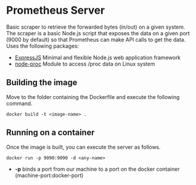 # Prometheus Server 
Basic scraper to retrieve the forwarded bytes (in/out) on a given system. The scraper is a basic Node.js script that exposes the data on a given port (9000 by default) so that Prometheus can make API calls to get the data.
Uses the following packages:

* [ExpressJS](https://expressjs.com/es/) Minimal and flexible Node.js web application framework
* [node-proc](https://www.npmjs.com/package/node-proc) Module to access /proc data on Linux system

## Building the image
Move to the folder containing the Dockerfile and execute the following command.

```
docker build -t <image-name> .
```

## Running on a container

Once the image is built, you can execute the server as follows.

```
docker run -p 9090:9090 -d <any-name>
```

* **-p** binds a port from our machine to a port on the docker container (machine-port:docker-port)